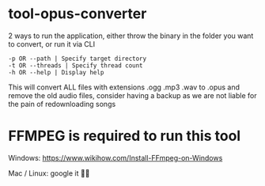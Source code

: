 # tool-opus-converter

2 ways to run the application, either throw the binary in the folder you want to convert, or run it via CLI

```
-p OR --path | Specify target directory
-t OR --threads | Specify thread count
-h OR --help | Display help
```

This will convert ALL files with extensions .ogg .mp3 .wav to .opus and remove the old audio files, consider having a backup as we are not liable for the pain of redownloading songs

# FFMPEG is required to run this tool
Windows: https://www.wikihow.com/Install-FFmpeg-on-Windows

Mac / Linux: google it 🤷‍♀️
